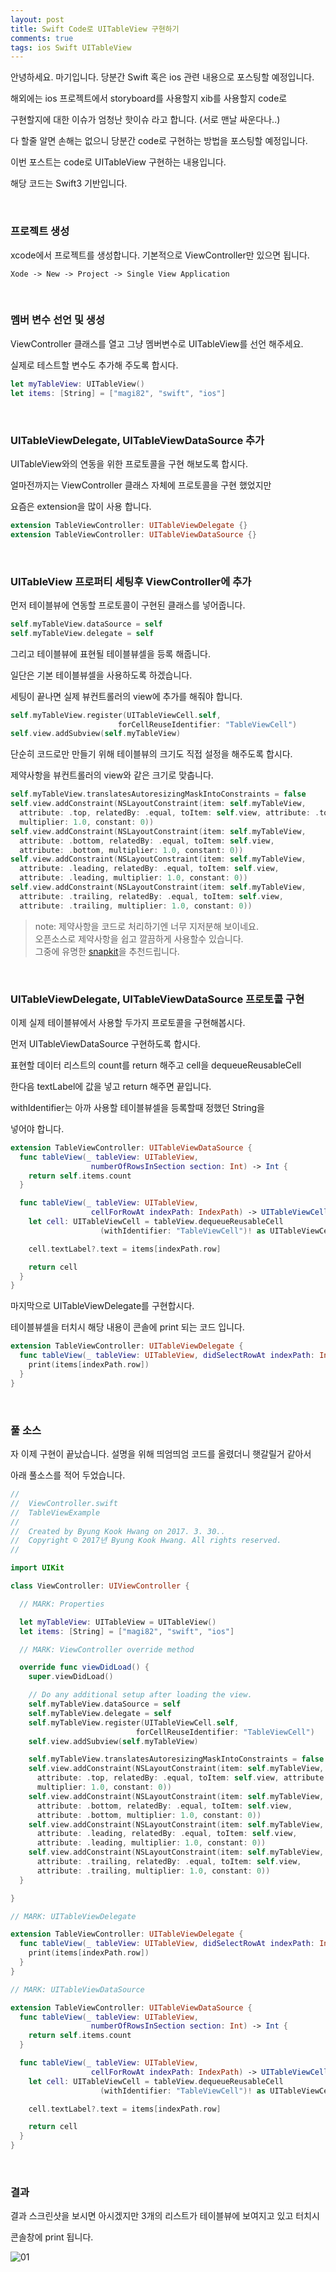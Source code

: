 ```yaml
---
layout: post
title: Swift Code로 UITableView 구현하기
comments: true
tags: ios Swift UITableView
---
```


안녕하세요. 마기입니다. 당분간 Swift 혹은 ios 관련 내용으로 포스팅할 예정입니다.

해외에는 ios 프로젝트에서 storyboard를 사용할지 xib를 사용할지 code로

구현할지에 대한 이슈가 엄청난 핫이슈 라고 합니다. (서로 맨날 싸운다나..)

다 할줄 알면 손해는 없으니 당분간 code로 구현하는 방법을 포스팅할 예정입니다.

이번 포스트는 code로 UITableView 구현하는 내용입니다.

해당 코드는 Swift3 기반입니다.

<br>

### 프로젝트 생성

xcode에서 프로젝트를 생성합니다. 기본적으로 ViewController만 있으면 됩니다.

```
Xode -> New -> Project -> Single View Application
```

<br>

### 멤버 변수 선언 및 생성

ViewController 클래스를 열고 그냥 멤버변수로 UITableView를 선언 해주세요.

실제로 테스트할 변수도 추가해 주도록 합시다.

```swift
let myTableView: UITableView()
let items: [String] = ["magi82", "swift", "ios"]
```

<br>

### UITableViewDelegate, UITableViewDataSource 추가

UITableView와의 연동을 위한 프로토콜을 구현 해보도록 합시다.

얼마전까지는 ViewController 클래스 자체에 프로토콜을 구현 했었지만

요즘은 extension을 많이 사용 합니다.

```swift
extension TableViewController: UITableViewDelegate {}
extension TableViewController: UITableViewDataSource {}
```

<br>

### UITableView 프로퍼티 세팅후 ViewController에 추가

먼저 테이블뷰에 연동할 프로토콜이 구현된 클래스를 넣어줍니다.

```swift
self.myTableView.dataSource = self
self.myTableView.delegate = self
```

그리고 테이블뷰에 표현될 테이블뷰셀을 등록 해줍니다.

일단은 기본 테이블뷰셀을 사용하도록 하겠습니다.

세팅이 끝나면 실제 뷰컨트롤러의 view에 추가를 해줘야 합니다.

```swift
self.myTableView.register(UITableViewCell.self,
                        forCellReuseIdentifier: "TableViewCell")
self.view.addSubview(self.myTableView)
```

단순히 코드로만 만들기 위해 테이블뷰의 크기도 직접 설정을 해주도록 합시다.

제약사항을 뷰컨트롤러의 view와 같은 크기로 맞춥니다.

```swift
self.myTableView.translatesAutoresizingMaskIntoConstraints = false
self.view.addConstraint(NSLayoutConstraint(item: self.myTableView,
  attribute: .top, relatedBy: .equal, toItem: self.view, attribute: .top,
  multiplier: 1.0, constant: 0))
self.view.addConstraint(NSLayoutConstraint(item: self.myTableView,
  attribute: .bottom, relatedBy: .equal, toItem: self.view,
  attribute: .bottom, multiplier: 1.0, constant: 0))
self.view.addConstraint(NSLayoutConstraint(item: self.myTableView,
  attribute: .leading, relatedBy: .equal, toItem: self.view,
  attribute: .leading, multiplier: 1.0, constant: 0))
self.view.addConstraint(NSLayoutConstraint(item: self.myTableView,
  attribute: .trailing, relatedBy: .equal, toItem: self.view,
  attribute: .trailing, multiplier: 1.0, constant: 0))
```

> note: 제약사항을 코드로 처리하기엔 너무 지저분해 보이네요.<br>
> 오픈소스로 제약사항을 쉽고 깔끔하게 사용할수 있습니다.<br>
> 그중에 유명한 [snapkit](https://github.com/SnapKit/SnapKit/)을 추천드립니다.<br>

<br>

### UITableViewDelegate, UITableViewDataSource 프로토콜 구현

이제 실제 테이블뷰에서 사용할 두가지 프로토콜을 구현해봅시다.

먼저 UITableViewDataSource 구현하도록 합시다.

표현할 데이터 리스트의 count를 return 해주고 cell을 dequeueReusableCell

한다음 textLabel에 값을 넣고 return 해주면 끝입니다.

withIdentifier는 아까 사용할 테이블뷰셀을 등록할때 정했던 String을

넣어야 합니다.

```swift
extension TableViewController: UITableViewDataSource {
  func tableView(_ tableView: UITableView,
                  numberOfRowsInSection section: Int) -> Int {
    return self.items.count
  }

  func tableView(_ tableView: UITableView,
                  cellForRowAt indexPath: IndexPath) -> UITableViewCell {
    let cell: UITableViewCell = tableView.dequeueReusableCell
                    (withIdentifier: "TableViewCell")! as UITableViewCell

    cell.textLabel?.text = items[indexPath.row]

    return cell
  }
}
```

마지막으로 UITableViewDelegate를 구현합시다.

테이블뷰셀을 터치시 해당 내용이 콘솔에 print 되는 코드 입니다.

```swift
extension TableViewController: UITableViewDelegate {
  func tableView(_ tableView: UITableView, didSelectRowAt indexPath: IndexPath) {
    print(items[indexPath.row])
  }
}
```

<br>

### 풀 소스

자 이제 구현이 끝났습니다. 설명을 위해 띄엄띄엄 코드를 올렸더니 햇갈릴거 같아서

아래 풀소스를 적어 두었습니다.

```swift
//
//  ViewController.swift
//  TableViewExample
//
//  Created by Byung Kook Hwang on 2017. 3. 30..
//  Copyright © 2017년 Byung Kook Hwang. All rights reserved.
//

import UIKit

class ViewController: UIViewController {

  // MARK: Properties

  let myTableView: UITableView = UITableView()
  let items: [String] = ["magi82", "swift", "ios"]

  // MARK: ViewController override method

  override func viewDidLoad() {
    super.viewDidLoad()

    // Do any additional setup after loading the view.
    self.myTableView.dataSource = self
    self.myTableView.delegate = self
    self.myTableView.register(UITableViewCell.self,
                            forCellReuseIdentifier: "TableViewCell")
    self.view.addSubview(self.myTableView)

    self.myTableView.translatesAutoresizingMaskIntoConstraints = false
    self.view.addConstraint(NSLayoutConstraint(item: self.myTableView,
      attribute: .top, relatedBy: .equal, toItem: self.view, attribute: .top,
      multiplier: 1.0, constant: 0))
    self.view.addConstraint(NSLayoutConstraint(item: self.myTableView,
      attribute: .bottom, relatedBy: .equal, toItem: self.view,
      attribute: .bottom, multiplier: 1.0, constant: 0))
    self.view.addConstraint(NSLayoutConstraint(item: self.myTableView,
      attribute: .leading, relatedBy: .equal, toItem: self.view,
      attribute: .leading, multiplier: 1.0, constant: 0))
    self.view.addConstraint(NSLayoutConstraint(item: self.myTableView,
      attribute: .trailing, relatedBy: .equal, toItem: self.view,
      attribute: .trailing, multiplier: 1.0, constant: 0))
  }

}

// MARK: UITableViewDelegate

extension TableViewController: UITableViewDelegate {
  func tableView(_ tableView: UITableView, didSelectRowAt indexPath: IndexPath) {
    print(items[indexPath.row])
  }
}

// MARK: UITableViewDataSource

extension TableViewController: UITableViewDataSource {
  func tableView(_ tableView: UITableView,
                  numberOfRowsInSection section: Int) -> Int {
    return self.items.count
  }

  func tableView(_ tableView: UITableView,
                  cellForRowAt indexPath: IndexPath) -> UITableViewCell {
    let cell: UITableViewCell = tableView.dequeueReusableCell
                    (withIdentifier: "TableViewCell")! as UITableViewCell

    cell.textLabel?.text = items[indexPath.row]

    return cell
  }
}
```

<br>

### 결과

결과 스크린샷을 보시면 아시겠지만 3개의 리스트가 테이블뷰에 보여지고 있고 터치시

콘솔창에 print 됩니다.

![01](../images/2017-4-1-implement-uitableview-programmatically-in-swift/01.png)
